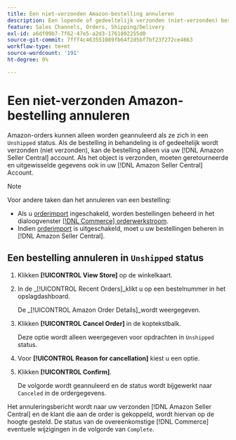 ```yaml
---
title: Een niet-verzonden Amazon-bestelling annuleren
description: Een lopende of gedeeltelijk verzonden (niet-verzonden) bestelling via je Amazon annuleren [!DNL Seller Central] account.
feature: Sales Channels, Orders, Shipping/Delivery
exl-id: a6df09b7-7f62-47e5-a2d3-1761802255d0
source-git-commit: 7fff4c463551089fb64f2d5bf7bf23f272ce4663
workflow-type: tm+mt
source-wordcount: '191'
ht-degree: 0%

---
```


# Een niet-verzonden Amazon-bestelling annuleren

Amazon-orders kunnen alleen worden geannuleerd als ze zich in een `Unshipped` status. Als de bestelling in behandeling is of gedeeltelijk wordt verzonden (niet verzonden), kan de bestelling alleen via uw [!DNL Amazon Seller Central] account. Als het object is verzonden, moeten geretourneerde en uitgewisselde gegevens ook in uw [!DNL Amazon Seller Central] Account.

>[!NOTE]
>
>Voor andere taken dan het annuleren van een bestelling:
>
>- Als u [orderimport](./order-settings.md) ingeschakeld, worden bestellingen beheerd in het dialoogvenster [[!DNL Commerce] orderwerkstroom](https://experienceleague.adobe.com/docs/commerce-admin/stores-sales/order-management/orders/orders.html).
>- Indien [orderimport](./order-settings.md) is uitgeschakeld, moet u uw bestellingen beheren in [!DNL Amazon Seller Central].

## Een bestelling annuleren in `Unshipped` status

1. Klikken **[!UICONTROL View Store]** op de winkelkaart.

1. In de _[!UICONTROL Recent Orders]_klikt u op een bestelnummer in het opslagdashboard.

   De _[!UICONTROL Amazon Order Details]_wordt weergegeven.

1. Klikken **[!UICONTROL Cancel Order]** in de koptekstbalk.

   Deze optie wordt alleen weergegeven voor opdrachten in `Unshipped` status.

1. Voor **[!UICONTROL Reason for cancellation]** kiest u een optie.

1. Klikken **[!UICONTROL Confirm]**.

   De volgorde wordt geannuleerd en de status wordt bijgewerkt naar `Canceled` in de ordergegevens.

Het annuleringsbericht wordt naar uw verzonden [!DNL Amazon Seller Central] en de klant die aan de order is gekoppeld, wordt hiervan op de hoogte gesteld. De status van de overeenkomstige [!DNL Commerce] eventuele wijzigingen in de volgorde van `Complete`.
